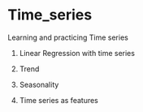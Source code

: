 # Time_series

Learning and practicing Time series

1. Linear Regression with time series

2. Trend

3. Seasonality

4. Time series as features


